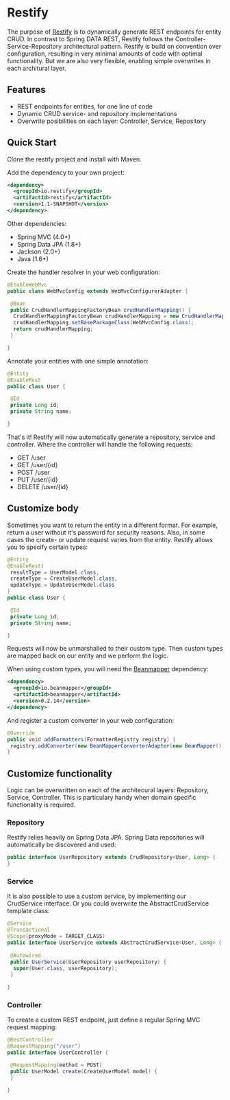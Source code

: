 # Restify

The purpose of [Restify](https://github.com/42BV/restify) is to dynamically generate REST endpoints for entity CRUD. In contrast to Spring DATA REST, Restify follows the Controller-Service-Repository  architectural pattern. Restify is build on convention over configuration, resulting in very minimal amounts of code with optimal functionality. But we are also very flexible, enabling simple overwrites in each architural layer.

## Features ##

* REST endpoints for entities, for one line of code
* Dynamic CRUD service- and repository implementations
* Overwrite posibilities on each layer: Controller, Service, Repository

## Quick Start ##

Clone the restify project and install with Maven.

Add the dependency to your own project:

```xml
<dependency>
  <groupId>io.restify</groupId>
  <artifactId>restify</artifactId>
  <version>1.1-SNAPSHOT</version>
</dependency>
```

Other dependencies:

* Spring MVC (4.0+)
* Spring Data JPA (1.8+)
* Jackson (2.0+)
* Java (1.6+)

Create the handler resolver in your web configuration:

```java
@EnableWebMvc
public class WebMvcConfig extends WebMvcConfigurerAdapter {

 @Bean
 public CrudHandlerMappingFactoryBean crudHandlerMapping() {
  CrudHandlerMappingFactoryBean crudHandlerMapping = new CrudHandlerMappingFactoryBean();
  crudHandlerMapping.setBasePackageClass(WebMvcConfig.class);
  return crudHandlerMapping;
 }

}
```

Annotate your entities with one simple annotation:

```java
@Entity
@EnableRest
public class User {

 @Id
 private Long id;
 private String name;

}
```

That's it! Restify will now automatically generate a repository, service and controller. Where the controller will handle the following requests:

* GET    /user
* GET    /user/{id}
* POST   /user
* PUT    /user/{id}
* DELETE /user/{id}

## Customize body ##

Sometimes you want to return the entity in a different format. For example, return a user without it's password for security reasons. Also, in some cases the create- or update request varies from the entity. Restify allows you to specify certain types:

```java
@Entity
@EnableRest(
 resultType = UserModel.class,
 createType = CreateUserModel.class,
 updateType = UpdateUserModel.class
)
public class User {

 @Id
 private Long id;
 private String name;

}
```

Requests will now be unmarshalled to their custom type. Then custom types are mapped back on our entity and we perform the logic.

When using custom types, you will need the [Beanmapper](https://github.com/42BV/beanmapper) dependency:

```xml
<dependency>
  <groupId>io.beanmapper</groupId>
  <artifactId>beanmapper</artifactId>
  <version>0.2.14</version>
</dependency>
```

And register a custom converter in your web configuration:

```java
@Override
public void addFormatters(FormatterRegistry registry) {
 registry.addConverter(new BeanMapperConverterAdapter(new BeanMapper()));
}
```

## Customize functionality ##

Logic can be overwritten on each of the architecural layers: Repository, Service, Controller. This is particulary handy when domain specific functionality is required.

### Repository ###

Restify relies heavily on Spring Data JPA. Spring Data repositories will automatically be discovered and used:

```java
public interface UserRepository extends CrudRepository<User, Long> {
}
```

### Service ###

It is also possible to use a custom service, by implementing our CrudService interface. Or you could overwrite the AbstractCrudService template class:

```java
@Service
@Transactional
@Scope(proxyMode = TARGET_CLASS)
public interface UserService extends AbstractCrudService<User, Long> {
 
 @Autowired
 public UserService(UserRepository userRepository) {
  super(User.class, userRepository);
 }
 
}
```

### Controller ###

To create a custom REST endpoint, just define a regular Spring MVC request mapping:

```java
@RestController
@RequestMapping("/user")
public interface UserController {

 @RequestMapping(method = POST)
 public UserModel create(CreateUserModel model) {
 }
 
}
```
